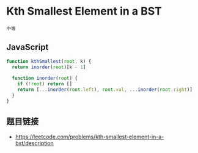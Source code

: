 # Kth Smallest Element in a BST
`中等`

## JavaScript
```javascript
function kthSmallest(root, k) {
  return inorder(root)[k - 1]
  
  function inorder(root) {
    if (!root) return []
    return [...inorder(root.left), root.val, ...inorder(root.right)]
  }
}
```

## 题目链接
* https://leetcode.com/problems/kth-smallest-element-in-a-bst/description
